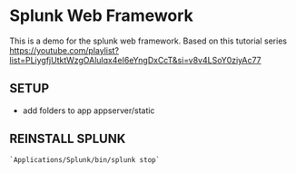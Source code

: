 # Splunk Web Framework
This is a demo for the splunk web framework.  Based on this tutorial series 
https://youtube.com/playlist?list=PLiygfjUtktWzgOAlulqx4eI6eYngDxCcT&si=v8v4LSoY0ziyAc77

## SETUP

- add folders to app
    appserver/static

## REINSTALL SPLUNK
    `Applications/Splunk/bin/splunk stop`
    